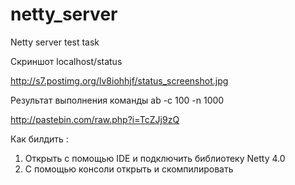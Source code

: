 netty_server
============

Netty server test task

Скриншот localhost/status

http://s7.postimg.org/lv8iohhjf/status_screenshot.jpg

Результат выполнения команды ab -c 100 -n 1000

http://pastebin.com/raw.php?i=TcZJj9zQ

Как билдить :

1. Открыть с помощью IDE и подключить библиотеку Netty 4.0
2. С помощью консоли открыть и скомпилировать
